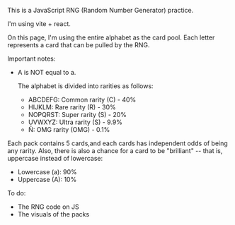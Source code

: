 This is a JavaScript RNG (Random Number Generator) practice.

I'm using vite + react.

On this page, I'm using the entire alphabet as the card pool. Each letter represents a card that can be pulled by the RNG. 

Important notes:

- A is NOT equal to a. 

    The alphabet is divided into rarities as follows:
    - ABCDEFG: Common rarity (C) - 40%
    - HIJKLM: Rare rarity (R) - 30%
    - NOPQRST: Super rarity (S) - 20%
    - UVWXYZ: Ultra rarity (S) - 9.9%
    - Ñ: OMG rarity (OMG) - 0.1%

Each pack contains 5 cards,and each cards has independent odds of being any rarity. Also, there is also a chance for a card to be "brilliant" -- that is, uppercase instead of lowercase:

- Lowercase (a): 90%
- Uppercase (A): 10%

To do:
- The RNG code on JS
- The visuals of the packs
